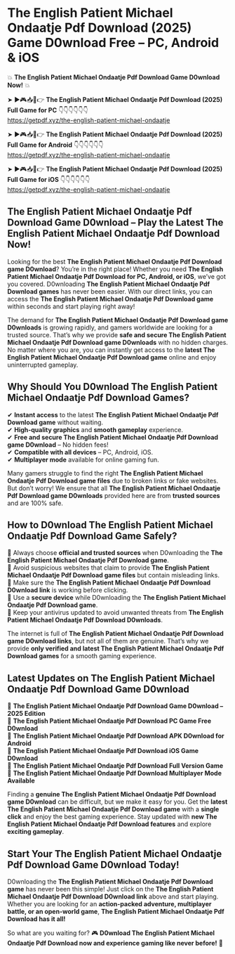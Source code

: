 # The English Patient Michael Ondaatje Pdf Download (2025) Game D0wnload Free – PC, Android & iOS

💥 **The English Patient Michael Ondaatje Pdf Download Game D0wnload Now!** 💥  

➤ ►🎮📥📱👉 **The English Patient Michael Ondaatje Pdf Download (2025) Full Game for PC** 👇👇👇👇👇👇  
https://getpdf.xyz/the-english-patient-michael-ondaatje  

➤ ►🎮📥📱👉 **The English Patient Michael Ondaatje Pdf Download (2025) Full Game for Android** 👇👇👇👇👇👇  
https://getpdf.xyz/the-english-patient-michael-ondaatje  

➤ ►🎮📥📱👉 **The English Patient Michael Ondaatje Pdf Download (2025) Full Game for iOS** 👇👇👇👇👇👇  
https://getpdf.xyz/the-english-patient-michael-ondaatje  

## The English Patient Michael Ondaatje Pdf Download Game D0wnload – Play the Latest The English Patient Michael Ondaatje Pdf Download Now!

Looking for the best **The English Patient Michael Ondaatje Pdf Download game D0wnload**? You’re in the right place! Whether you need **The English Patient Michael Ondaatje Pdf Download for PC, Android, or iOS**, we’ve got you covered. D0wnloading **The English Patient Michael Ondaatje Pdf Download games** has never been easier. With our direct links, you can access the **The English Patient Michael Ondaatje Pdf Download game** within seconds and start playing right away!  

The demand for **The English Patient Michael Ondaatje Pdf Download game D0wnloads** is growing rapidly, and gamers worldwide are looking for a trusted source. That’s why we provide **safe and secure The English Patient Michael Ondaatje Pdf Download game D0wnloads** with no hidden charges. No matter where you are, you can instantly get access to the **latest The English Patient Michael Ondaatje Pdf Download game** online and enjoy uninterrupted gameplay.  

## **Why Should You D0wnload The English Patient Michael Ondaatje Pdf Download Games?**  

✔ **Instant access** to the latest **The English Patient Michael Ondaatje Pdf Download game** without waiting.  
✔ **High-quality graphics** and **smooth gameplay** experience.  
✔ **Free and secure The English Patient Michael Ondaatje Pdf Download game D0wnload** – No hidden fees!  
✔ **Compatible with all devices** – PC, Android, iOS.  
✔ **Multiplayer mode** available for online gaming fun.  

Many gamers struggle to find the right **The English Patient Michael Ondaatje Pdf Download game files** due to broken links or fake websites. But don’t worry! We ensure that all **The English Patient Michael Ondaatje Pdf Download game D0wnloads** provided here are from **trusted sources** and are 100% safe.  

## **How to D0wnload The English Patient Michael Ondaatje Pdf Download Game Safely?**  

📌 Always choose **official and trusted sources** when D0wnloading the **The English Patient Michael Ondaatje Pdf Download game**.  
📌 Avoid suspicious websites that claim to provide **The English Patient Michael Ondaatje Pdf Download game files** but contain misleading links.  
📌 Make sure the **The English Patient Michael Ondaatje Pdf Download D0wnload link** is working before clicking.  
📌 Use a **secure device** while D0wnloading the **The English Patient Michael Ondaatje Pdf Download game**.  
📌 Keep your antivirus updated to avoid unwanted threats from **The English Patient Michael Ondaatje Pdf Download D0wnloads**.  

The internet is full of **The English Patient Michael Ondaatje Pdf Download game D0wnload links**, but not all of them are genuine. That’s why we provide **only verified and latest The English Patient Michael Ondaatje Pdf Download games** for a smooth gaming experience.  

## **Latest Updates on The English Patient Michael Ondaatje Pdf Download Game D0wnload**  

🔹 **The English Patient Michael Ondaatje Pdf Download Game D0wnload – 2025 Edition**  
🔹 **The English Patient Michael Ondaatje Pdf Download PC Game Free D0wnload**  
🔹 **The English Patient Michael Ondaatje Pdf Download APK D0wnload for Android**  
🔹 **The English Patient Michael Ondaatje Pdf Download iOS Game D0wnload**  
🔹 **The English Patient Michael Ondaatje Pdf Download Full Version Game**  
🔹 **The English Patient Michael Ondaatje Pdf Download Multiplayer Mode Available**  

Finding a **genuine The English Patient Michael Ondaatje Pdf Download game D0wnload** can be difficult, but we make it easy for you. Get the **latest The English Patient Michael Ondaatje Pdf Download game** with a **single click** and enjoy the best gaming experience. Stay updated with **new The English Patient Michael Ondaatje Pdf Download features** and explore **exciting gameplay**.  

## **Start Your The English Patient Michael Ondaatje Pdf Download Game D0wnload Today!**  

D0wnloading the **The English Patient Michael Ondaatje Pdf Download game** has never been this simple! Just click on the **The English Patient Michael Ondaatje Pdf Download D0wnload link** above and start playing. Whether you are looking for an **action-packed adventure, multiplayer battle, or an open-world game**, **The English Patient Michael Ondaatje Pdf Download has it all!**  

So what are you waiting for? 🎮 **D0wnload The English Patient Michael Ondaatje Pdf Download now and experience gaming like never before!** 🚀  
